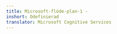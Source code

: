 ```yaml
---
title: Microsoft-flöde-plan-1 -
inshort: Odefinierad
translator: Microsoft Cognitive Services
---
```




